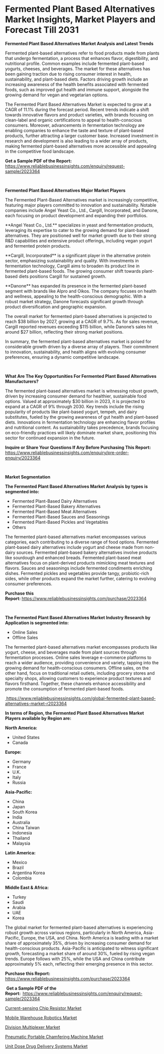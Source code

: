 <p><h1>Fermented Plant Based Alternatives Market Insights, Market Players and Forecast Till 2031</h1></p><p><strong>Fermented Plant Based Alternatives Market Analysis and Latest Trends</strong></p>
<p><p>Fermented plant-based alternatives refer to food products made from plants that undergo fermentation, a process that enhances flavor, digestibility, and nutritional profile. Common examples include fermented plant-based yogurts, cheeses, and beverages. The market for these alternatives has been gaining traction due to rising consumer interest in health, sustainability, and plant-based diets. Factors driving growth include an increasing awareness of the health benefits associated with fermented foods, such as improved gut health and immune support, alongside the growing demand for vegan and vegetarian options.</p><p>The Fermented Plant Based Alternatives Market is expected to grow at a CAGR of 11.1% during the forecast period. Recent trends indicate a shift towards innovative flavors and product varieties, with brands focusing on clean-label and organic certifications to appeal to health-conscious consumers. Moreover, advancements in fermentation technology are enabling companies to enhance the taste and texture of plant-based products, further attracting a larger customer base. Increased investment in research and development is also leading to a wider array of products, making fermented plant-based alternatives more accessible and appealing in the competitive food landscape.</p></p>
<p><strong>Get a Sample PDF of the Report:&nbsp;</strong> <a href="https://www.reliablebusinessinsights.com/enquiry/request-sample/2023364?utm_campaign=1109&utm_medium=2&utm_source=Github&utm_content=ia&utm_term=30102024&utm_id=fermented-plant-based-alternatives">https://www.reliablebusinessinsights.com/enquiry/request-sample/2023364</a></p>
<p>&nbsp;</p>
<p><strong>Fermented Plant Based Alternatives Major Market Players</strong></p>
<p><p>The Fermented Plant-Based Alternatives market is increasingly competitive, featuring major players committed to innovation and sustainability. Notable companies include Angel Yeast Co., Ltd., Cargill, Incorporated, and Danone, each focusing on product development and expanding their portfolios.</p><p>**Angel Yeast Co., Ltd.** specializes in yeast and fermentation products, leveraging its expertise to cater to the growing demand for plant-based alternatives. They are positioned well for market growth due to their strong R&D capabilities and extensive product offerings, including vegan yogurt and fermented protein products.</p><p>**Cargill, Incorporated** is a significant player in the alternative protein sector, emphasizing sustainability and quality. With investments in fermentation technology, Cargill aims to broaden its product line in fermented plant-based foods. The growing consumer shift towards plant-based diets positions Cargill for sustained growth.</p><p>**Danone** has expanded its presence in the fermented plant-based segment with brands like Alpro and Oikos. The company focuses on health and wellness, appealing to the health-conscious demographic. With a robust market strategy, Danone forecasts significant growth through product diversification and geographic expansion.</p><p>The overall market for fermented plant-based alternatives is projected to reach $38 billion by 2027, growing at a CAGR of 9.7%. As for sales revenue, Cargill reported revenues exceeding $115 billion, while Danone’s sales hit around $27 billion, reflecting their strong market positions.</p><p>In summary, the fermented plant-based alternatives market is poised for considerable growth driven by a diverse array of players. Their commitment to innovation, sustainability, and health aligns with evolving consumer preferences, ensuring a dynamic competitive landscape.</p></p>
<p>&nbsp;</p>
<p><strong>What Are The Key Opportunities For Fermented Plant Based Alternatives Manufacturers?</strong></p>
<p><p>The fermented plant-based alternatives market is witnessing robust growth, driven by increasing consumer demand for healthier, sustainable food options. Valued at approximately $30 billion in 2023, it is projected to expand at a CAGR of 9% through 2030. Key trends include the rising popularity of products like plant-based yogurt, tempeh, and dairy substitutes, fueled by the growing awareness of gut health and plant-based diets. Innovations in fermentation technology are enhancing flavor profiles and nutritional content. As sustainability takes precedence, brands focusing on eco-friendly practices will likely dominate market share, positioning this sector for continued expansion in the future.</p></p>
<p><strong>Inquire or Share Your Questions If Any Before Purchasing This Report:</strong> <a href="https://www.reliablebusinessinsights.com/enquiry/pre-order-enquiry/2023364?utm_campaign=1109&utm_medium=2&utm_source=Github&utm_content=ia&utm_term=30102024&utm_id=fermented-plant-based-alternatives">https://www.reliablebusinessinsights.com/enquiry/pre-order-enquiry/2023364</a></p>
<p>&nbsp;</p>
<p><strong>Market Segmentation</strong></p>
<p><strong>The Fermented Plant Based Alternatives Market Analysis by types is segmented into:</strong></p>
<p><ul><li>Fermented Plant-Based Dairy Alternatives</li><li>Fermented Plant-Based Bakery Alternatives</li><li>Fermented Plant-Based Meat Alternatives</li><li>Fermented Plant-Based Sauces and Seasonings</li><li>Fermented Plant-Based Pickles and Vegetables</li><li>Others</li></ul></p>
<p><p>The fermented plant-based alternatives market encompasses various categories, each contributing to a diverse range of food options. Fermented plant-based dairy alternatives include yogurt and cheese made from non-dairy sources. Fermented plant-based bakery alternatives involve products like sourdough and enhanced breads. Fermented plant-based meat alternatives focus on plant-derived products mimicking meat textures and flavors. Sauces and seasonings include fermented condiments enriching dishes. Fermented pickles and vegetables provide tangy, probiotic-rich sides, while other products expand the market further, catering to evolving consumer preferences.</p></p>
<p><strong>Purchase this Report:&nbsp;</strong><a href="https://www.reliablebusinessinsights.com/purchase/2023364?utm_campaign=1109&utm_medium=2&utm_source=Github&utm_content=ia&utm_term=30102024&utm_id=fermented-plant-based-alternatives">https://www.reliablebusinessinsights.com/purchase/2023364</a></p>
<p>&nbsp;</p>
<p><strong>The Fermented Plant Based Alternatives Market Industry Research by Application is segmented into:</strong></p>
<p><ul><li>Online Sales</li><li>Offline Sales</li></ul></p>
<p><p>The fermented plant-based alternatives market encompasses products like yogurt, cheese, and beverages made from plant sources through fermentation processes. Online sales leverage e-commerce platforms to reach a wider audience, providing convenience and variety, tapping into the growing demand for health-conscious consumers. Offline sales, on the other hand, focus on traditional retail outlets, including grocery stores and specialty shops, allowing customers to experience product textures and flavors firsthand. Together, these channels enhance accessibility and promote the consumption of fermented plant-based foods.</p></p>
<p><a href="https://www.reliablebusinessinsights.com/global-fermented-plant-based-alternatives-market-r2023364?utm_campaign=1109&utm_medium=2&utm_source=Github&utm_content=ia&utm_term=30102024&utm_id=fermented-plant-based-alternatives">&nbsp;https://www.reliablebusinessinsights.com/global-fermented-plant-based-alternatives-market-r2023364</a></p>
<p><strong>In terms of Region, the Fermented Plant Based Alternatives Market Players available by Region are:</strong></p>
<p>
    <p> <strong> North America: </strong>
        <ul>
            <li>United States</li>
            <li>Canada</li>
        </ul>
        </p> 
    <p> <strong> Europe: </strong>
        <ul>
            <li>Germany</li>
            <li>France</li>
            <li>U.K.</li>
            <li>Italy</li>
            <li>Russia</li>
        </ul>
        </p> 
    <p> <strong> Asia-Pacific: </strong>
        <ul>
            <li>China</li>
            <li>Japan</li>
            <li>South Korea</li>
            <li>India</li>
            <li>Australia</li>
            <li>China Taiwan</li>
            <li>Indonesia</li>
            <li>Thailand</li>
            <li>Malaysia</li>
        </ul>
        </p> 
    <p> <strong> Latin America: </strong>
        <ul>
            <li>Mexico</li>
            <li>Brazil</li>
            <li>Argentina Korea</li>
            <li>Colombia</li>
        </ul>
        </p> 
    <p> <strong> Middle East & Africa: </strong>
        <ul>
            <li>Turkey</li>
            <li>Saudi</li>
            <li>Arabia</li>
            <li>UAE</li>
            <li>Korea</li>
        </ul>
    </p>
    </p>
<p><p>The global market for fermented plant-based alternatives is experiencing robust growth across various regions, particularly in North America, Asia-Pacific, Europe, the USA, and China. North America is leading with a market share of approximately 35%, driven by increasing consumer demand for health-conscious products. Asia-Pacific is anticipated to witness significant growth, forecasting a market share of around 30%, fueled by rising vegan trends. Europe follows with 25%, while the USA and China contribute approximately 5% each, reflecting their emerging presence in this sector.</p></p>
<p><strong>Purchase this Report: </strong><a href="https://www.reliablebusinessinsights.com/purchase/2023364?utm_campaign=1109&utm_medium=2&utm_source=Github&utm_content=ia&utm_term=30102024&utm_id=fermented-plant-based-alternatives">https://www.reliablebusinessinsights.com/purchase/2023364</a></p>
<p>&nbsp;<strong>Get a Sample PDF of the Report:&nbsp;&nbsp;</strong><a href="https://www.reliablebusinessinsights.com/enquiry/request-sample/2023364?utm_campaign=1109&utm_medium=2&utm_source=Github&utm_content=ia&utm_term=30102024&utm_id=fermented-plant-based-alternatives">https://www.reliablebusinessinsights.com/enquiry/request-sample/2023364</a></p>
<p><strong></strong></p>
<p><p><a href="https://www.linkedin.com/pulse/current-sensing-chip-resistor-market-overview-forecast-2024-ybvse?utm_campaign=1109&utm_medium=2&utm_source=Github&utm_content=ia&utm_term=30102024&utm_id=fermented-plant-based-alternatives">Current-sensing Chip Resistor Market</a></p><p><a href="https://www.linkedin.com/pulse/mobile-warehouse-robotics-ecosystem-mapping-innovation-value-9sdsf?utm_campaign=1109&utm_medium=2&utm_source=Github&utm_content=ia&utm_term=30102024&utm_id=fermented-plant-based-alternatives">Mobile Warehouse Robotics Market</a></p><p><a href="https://github.com/seraphinaqist/Market-Research-Report-List-1/blob/main/division-multiplexer-market.md?utm_campaign=1109&utm_medium=2&utm_source=Github&utm_content=ia&utm_term=30102024&utm_id=fermented-plant-based-alternatives">Division Multiplexer Market</a></p><p><a href="https://issuu.com/reportprime-2/docs/pneumatic-portable-chamfering-machi_3d86b0d26ab64e?utm_campaign=1109&utm_medium=2&utm_source=Github&utm_content=ia&utm_term=30102024&utm_id=fermented-plant-based-alternatives">Pneumatic Portable Chamfering Machine Market</a></p><p><a href="https://github.com/stumpefzclearez/Market-Research-Report-List-1/blob/main/unit-dose-drug-delivery-systems-market.md?utm_campaign=1109&utm_medium=2&utm_source=Github&utm_content=ia&utm_term=30102024&utm_id=fermented-plant-based-alternatives">Unit Dose Drug Delivery Systems Market</a></p></p>